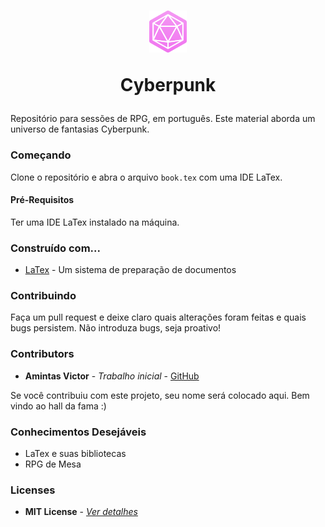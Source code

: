 <h1 align="center">
  <img width=60 height=67.21 src="assets/icon.png" />
  
  Cyberpunk 
</h1>

Repositório para sessões de RPG, em português. Este material aborda um universo de fantasias Cyberpunk.

### Começando
Clone o repositório e abra o arquivo ```book.tex``` com uma IDE LaTex.

#### Pré-Requisitos
Ter uma IDE LaTex instalado na máquina. 

### Construído com...
* [LaTex](https://www.latex-project.org/) - Um sistema de preparação de documentos

### Contribuindo
Faça um pull request e deixe claro quais alterações foram feitas e quais bugs persistem. Não introduza bugs, seja proativo!

### Contributors
* **Amintas Victor** - *Trabalho inicial* - [GitHub](https://github.com/amintasvrp)

 Se você contribuiu com este projeto, seu nome será colocado aqui. Bem vindo ao hall da fama :)

### Conhecimentos Desejáveis
* LaTex e suas bibliotecas
* RPG de Mesa

### Licenses
* **MIT License** - [*Ver detalhes*](./LICENSE.txt)
